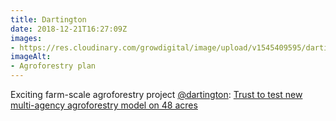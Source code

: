 ```yaml
---
title: Dartington
date: 2018-12-21T16:27:09Z
images: 
- https://res.cloudinary.com/growdigital/image/upload/v1545409595/dartington-agroforestry.png
imageAlt: 
- Agroforestry plan 
---
```


Exciting farm-scale agroforestry project [@dartington](https://twitter.com/dartington): [Trust to test new multi-agency agroforestry model on 48 acres](https://www.dartington.org/trust-test-new-multi-agency-agroforestry-model-48-acres/)
